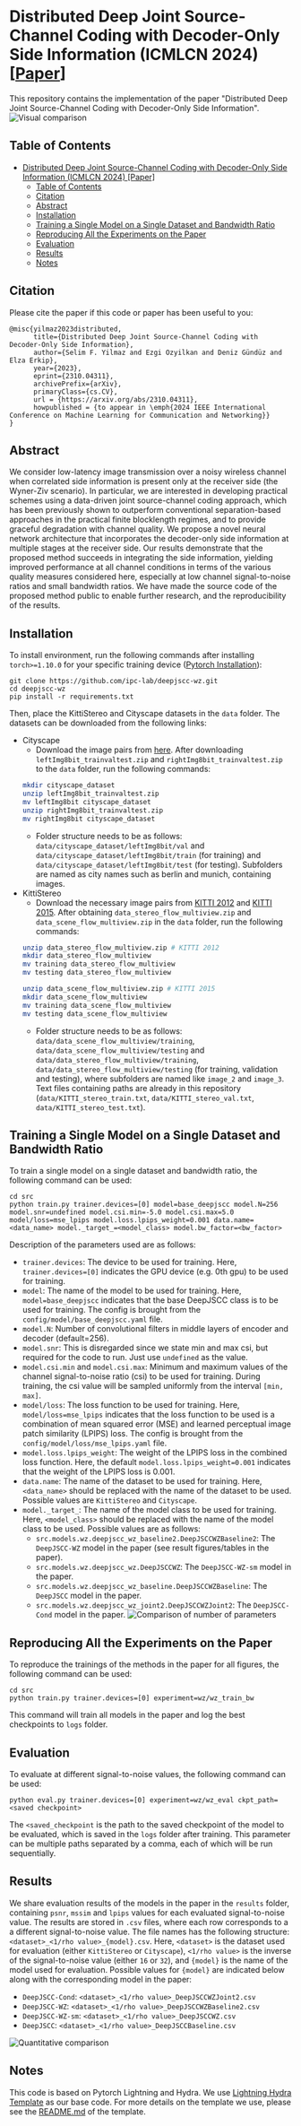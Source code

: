 # Distributed Deep Joint Source-Channel Coding with Decoder-Only Side Information (ICMLCN 2024) \[[Paper](https://arxiv.org/abs/2310.04311)\]
This repository contains the implementation of the paper "Distributed Deep Joint Source-Channel Coding with Decoder-Only Side Information".
![Visual comparison](assets/visual_comparison.png)

## Table of Contents
- [Distributed Deep Joint Source-Channel Coding with Decoder-Only Side Information (ICMLCN 2024) \[Paper\]](#distributed-deep-joint-source-channel-coding-with-decoder-only-side-information-icmlcn-2024-paper)
  - [Table of Contents](#table-of-contents)
  - [Citation](#citation)
  - [Abstract](#abstract)
  - [Installation](#installation)
  - [Training a Single Model on a Single Dataset and Bandwidth Ratio](#training-a-single-model-on-a-single-dataset-and-bandwidth-ratio)
  - [Reproducing All the Experiments on the Paper](#reproducing-all-the-experiments-on-the-paper)
  - [Evaluation](#evaluation)
  - [Results](#results)
  - [Notes](#notes)


## Citation
Please cite the paper if this code or paper has been useful to you:

```
@misc{yilmaz2023distributed,
      title={Distributed Deep Joint Source-Channel Coding with Decoder-Only Side Information}, 
      author={Selim F. Yilmaz and Ezgi Ozyilkan and Deniz Gündüz and Elza Erkip},
      year={2023},
      eprint={2310.04311},
      archivePrefix={arXiv},
      primaryClass={cs.CV},
      url = {https://arxiv.org/abs/2310.04311},
      howpublished = {to appear in \emph{2024 IEEE International Conference on Machine Learning for Communication and Networking}}
}
```

## Abstract
We consider low-latency image transmission over a noisy wireless channel when correlated side information is present only at the receiver side (the Wyner-Ziv scenario). In particular, we are interested in developing practical schemes using a data-driven joint source-channel coding approach, which has been previously shown to outperform conventional separation-based approaches in the practical finite blocklength regimes, and to provide graceful degradation with channel quality. We propose a novel neural network architecture that incorporates the decoder-only side information at multiple stages at the receiver side. Our results demonstrate that the proposed method succeeds in integrating the side information, yielding improved performance at all channel conditions in terms of the various quality measures considered here, especially at low channel signal-to-noise ratios and small bandwidth ratios. We have made the source code of the proposed method public to enable further research, and the reproducibility of the results.

## Installation
To install environment, run the following commands after installing `torch>=1.10.0` for your specific training device ([Pytorch Installation](https://pytorch.org/get-started)):

```
git clone https://github.com/ipc-lab/deepjscc-wz.git
cd deepjscc-wz
pip install -r requirements.txt
```

Then, place the KittiStereo and Cityscape datasets in the `data` folder. The datasets can be downloaded from the following links:
* Cityscape
  * Download the image pairs from [here](https://www.cityscapes-dataset.com/downloads/). After downloading `leftImg8bit_trainvaltest.zip` and `rightImg8bit_trainvaltest.zip` to the `data` folder, run the following commands:
  ```bash
  mkdir cityscape_dataset
  unzip leftImg8bit_trainvaltest.zip
  mv leftImg8bit cityscape_dataset
  unzip rightImg8bit_trainvaltest.zip
  mv rightImg8bit cityscape_dataset
  ```
  * Folder structure needs to be as follows: `data/cityscape_dataset/leftImg8bit/val` and `data/cityscape_dataset/leftImg8bit/train` (for training) and `data/cityscape_dataset/leftImg8bit/test` (for testing). Subfolders are named as city names such as berlin and munich, containing images.
* KittiStereo
  * Download the necessary image pairs from [KITTI 2012](http://www.cvlibs.net/download.php?file=data_stereo_flow_multiview.zip) and [KITTI 2015](http://www.cvlibs.net/download.php?file=data_scene_flow_multiview.zip). After obtaining `data_stereo_flow_multiview.zip` and `data_scene_flow_multiview.zip` in the `data` folder, run the following commands:
  ```bash
  unzip data_stereo_flow_multiview.zip # KITTI 2012
  mkdir data_stereo_flow_multiview
  mv training data_stereo_flow_multiview
  mv testing data_stereo_flow_multiview

  unzip data_scene_flow_multiview.zip # KITTI 2015
  mkdir data_scene_flow_multiview
  mv training data_scene_flow_multiview
  mv testing data_scene_flow_multiview
  ```
  * Folder structure needs to be as follows: `data/data_scene_flow_multiview/training`, `data/data_scene_flow_multiview/testing` and `data/data_stereo_flow_multiview/training`, `data/data_stereo_flow_multiview/testing` (for training, validation and testing), where subfolders are named like `image_2` and `image_3`. Text files containing paths are already in this repository (`data/KITTI_stereo_train.txt`, `data/KITTI_stereo_val.txt`, `data/KITTI_stereo_test.txt`).

## Training a Single Model on a Single Dataset and Bandwidth Ratio
To train a single model on a single dataset and bandwidth ratio, the following command can be used:

```
cd src
python train.py trainer.devices=[0] model=base_deepjscc model.N=256 model.snr=undefined model.csi.min=-5.0 model.csi.max=5.0 model/loss=mse_lpips model.loss.lpips_weight=0.001 data.name=<data_name> model._target_=<model_class> model.bw_factor=<bw_factor>
```

Description of the parameters used are as follows:
* `trainer.devices`: The device to be used for training. Here, `trainer.devices=[0]` indicates the GPU device (e.g. 0th gpu) to be used for training.
* `model`: The name of the model to be used for training. Here, `model=base_deepjscc` indicates that the base DeepJSCC class is to be used for training. The config is brought from the `config/model/base_deepjscc.yaml` file.
* `model.N`: Number of convolutional filters in middle layers of encoder and decoder (default=256).
* `model.snr`: This is disregarded since we state min and max csi, but required for the code to run. Just use `undefined` as the value.
* `model.csi.min` and `model.csi.max`: Minimum and maximum values of the channel signal-to-noise ratio (csi) to be used for training. During training, the csi value will be sampled uniformly from the interval `[min, max]`.
* `model/loss`: The loss function to be used for training. Here, `model/loss=mse_lpips` indicates that the loss function to be used is a combination of mean squared error (MSE) and learned perceptual image patch similarity (LPIPS) loss. The config is brought from the `config/model/loss/mse_lpips.yaml` file.
* `model.loss.lpips_weight`: The weight of the LPIPS loss in the combined loss function. Here, the default `model.loss.lpips_weight=0.001` indicates that the weight of the LPIPS loss is 0.001.
* `data.name`: The name of the dataset to be used for training. Here, `<data_name>` should be replaced with the name of the dataset to be used. Possible values are `KittiStereo` and `Cityscape`.
* `model._target_`: The name of the model class to be used for training. Here, `<model_class>` should be replaced with the name of the model class to be used. Possible values are as follows:
  * `src.models.wz.deepjscc_wz_baseline2.DeepJSCCWZBaseline2`: The `DeepJSCC-WZ` model in the paper (see result figures/tables in the paper).
  * `src.models.wz.deepjscc_wz.DeepJSCCWZ`: The `DeepJSCC-WZ-sm` model in the paper.
  * `src.models.wz.deepjscc_wz_baseline.DeepJSCCWZBaseline`: The `DeepJSCC` model in the paper.
  * `src.models.wz.deepjscc_wz_joint2.DeepJSCCWZJoint2`: The `DeepJSCC-Cond` model in the paper.
![Comparison of number of parameters](assets/num_parameters.png)

## Reproducing All the Experiments on the Paper
To reproduce the trainings of the methods in the paper for all figures, the following command can be used:

```
cd src
python train.py trainer.devices=[0] experiment=wz/wz_train_bw
```

This command will train all models in the paper and log the best checkpoints to `logs` folder.

## Evaluation
To evaluate at different signal-to-noise values, the following command can be used:

```
python eval.py trainer.devices=[0] experiment=wz/wz_eval ckpt_path=<saved checkpoint>
```

The `<saved_checkpoint` is the path to the saved checkpoint of the model to be evaluated, which is saved in the `logs` folder after training. This parameter can be multiple paths separated by a comma, each of which will be run sequentially.

## Results
We share evaluation results of the models in the paper in the `results` folder, containing `psnr`, `mssim` and `lpips` values for each evaluated signal-to-noise value. The results are stored in `.csv` files, where each row corresponds to a a different signal-to-noise value. The file names has the following structure: `<dataset>_<1/rho value>_{model}.csv`. Here, `<dataset>` is the dataset used for evaluation (either `KittiStereo` or `Cityscape`), `<1/rho value>` is the inverse of the signal-to-noise value (either `16` or `32`), and `{model}` is the name of the model used for evaluation. Possible values for `{model}` are indicated below along with the corresponding model in the paper:
* `DeepJSCC-Cond`: `<dataset>_<1/rho value>_DeepJSCCWZJoint2.csv`
* `DeepJSCC-WZ`: `<dataset>_<1/rho value>_DeepJSCCWZBaseline2.csv`
* `DeepJSCC-WZ-sm`: `<dataset>_<1/rho value>_DeepJSCCWZ.csv`
* `DeepJSCC`: `<dataset>_<1/rho value>_DeepJSCCBaseline.csv`

![Quantitative comparison](assets/comparison.png)

## Notes
This code is based on Pytorch Lightning and Hydra. We use [Lightning Hydra Template](https://github.com/ashleve/lightning-hydra-template/) as our base code. For more details on the template we use, please see the [README.md](https://github.com/ashleve/lightning-hydra-template/blob/main/README.md) of the template.
